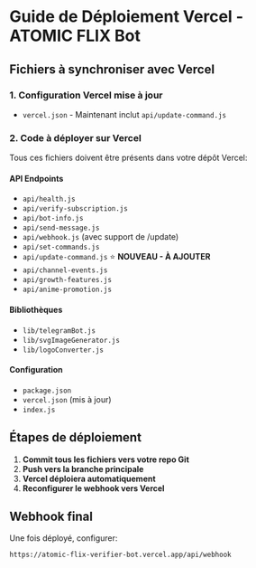 # Guide de Déploiement Vercel - ATOMIC FLIX Bot

## Fichiers à synchroniser avec Vercel

### 1. Configuration Vercel mise à jour
- `vercel.json` - Maintenant inclut `api/update-command.js`

### 2. Code à déployer sur Vercel
Tous ces fichiers doivent être présents dans votre dépôt Vercel:

#### API Endpoints
- `api/health.js`
- `api/verify-subscription.js` 
- `api/bot-info.js`
- `api/send-message.js`
- `api/webhook.js` (avec support de /update)
- `api/set-commands.js`
- `api/update-command.js` ⭐ **NOUVEAU - À AJOUTER**
- `api/channel-events.js`
- `api/growth-features.js`
- `api/anime-promotion.js`

#### Bibliothèques
- `lib/telegramBot.js`
- `lib/svgImageGenerator.js`
- `lib/logoConverter.js`

#### Configuration
- `package.json`
- `vercel.json` (mis à jour)
- `index.js`

## Étapes de déploiement

1. **Commit tous les fichiers vers votre repo Git**
2. **Push vers la branche principale**  
3. **Vercel déploiera automatiquement**
4. **Reconfigurer le webhook vers Vercel**

## Webhook final
Une fois déployé, configurer:
```
https://atomic-flix-verifier-bot.vercel.app/api/webhook
```